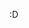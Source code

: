 :D

<!---
i016h/i016h is a ✨ special ✨ repository because its `README.md` (this file) appears on your GitHub profile.
You can click the Preview link to take a look at your changes.
--->
